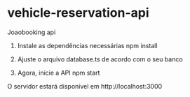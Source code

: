 # vehicle-reservation-api

Joaobooking api

1. Instale as dependências necessárias
npm install

2. Ajuste o arquivo database.ts de acordo com o seu banco

3. Agora, inicie a API
npm start

O servidor estará disponível em http://localhost:3000
